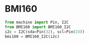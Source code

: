 # BMI160

```python
from machine import Pin, I2C
from BMI160 import BMI160_I2C
i2c = I2C(sda=Pin(32), scl=Pin(33))
bmi160 = BMI160_I2C(i2c)
```